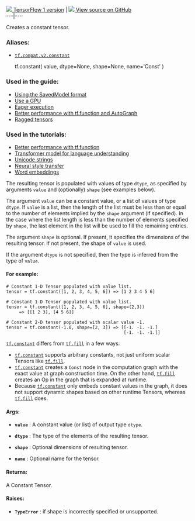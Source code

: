 [ ![](https://tensorflow.google.cn/images/tf_logo_32px.png) TensorFlow 1
version](/versions/r1.15/api_docs/python/tf/constant) |  [
![](https://tensorflow.google.cn/images/GitHub-Mark-32px.png) View source on
GitHub
](https://github.com/tensorflow/tensorflow/blob/r2.0/tensorflow/python/framework/constant_op.py#L164-L227)  
---|---  
  
Creates a constant tensor.

### Aliases:

  * [`tf.compat.v2.constant`](/api_docs/python/tf/constant)

    
    
    tf.constant(
        value,
        dtype=None,
        shape=None,
        name='Const'
    )
    

### Used in the guide:

  * [Using the SavedModel format](https://tensorflow.google.cn/guide/saved_model)
  * [Use a GPU](https://tensorflow.google.cn/guide/gpu)
  * [Eager execution](https://tensorflow.google.cn/guide/eager)
  * [Better performance with tf.function and AutoGraph](https://tensorflow.google.cn/guide/function)
  * [Ragged tensors](https://tensorflow.google.cn/guide/ragged_tensor)

### Used in the tutorials:

  * [Better performance with tf.function](https://tensorflow.google.cn/tutorials/customization/performance)
  * [Transformer model for language understanding](https://tensorflow.google.cn/tutorials/text/transformer)
  * [Unicode strings](https://tensorflow.google.cn/tutorials/load_data/unicode)
  * [Neural style transfer](https://tensorflow.google.cn/tutorials/generative/style_transfer)
  * [Word embeddings](https://tensorflow.google.cn/tutorials/text/word_embeddings)

The resulting tensor is populated with values of type `dtype`, as specified by
arguments `value` and (optionally) `shape` (see examples below).

The argument `value` can be a constant value, or a list of values of type
`dtype`. If `value` is a list, then the length of the list must be less than
or equal to the number of elements implied by the `shape` argument (if
specified). In the case where the list length is less than the number of
elements specified by `shape`, the last element in the list will be used to
fill the remaining entries.

The argument `shape` is optional. If present, it specifies the dimensions of
the resulting tensor. If not present, the shape of `value` is used.

If the argument `dtype` is not specified, then the type is inferred from the
type of `value`.

#### For example:

    
    
    # Constant 1-D Tensor populated with value list.
    tensor = tf.constant([1, 2, 3, 4, 5, 6]) => [1 2 3 4 5 6]
    
    # Constant 1-D Tensor populated with value list.
    tensor = tf.constant([1, 2, 3, 4, 5, 6], shape=(2,3))
         => [[1 2 3], [4 5 6]]
    
    # Constant 2-D tensor populated with scalar value -1.
    tensor = tf.constant(-1.0, shape=[2, 3]) => [[-1. -1. -1.]
                                                 [-1. -1. -1.]]
    

[`tf.constant`](https://tensorflow.google.cn/api_docs/python/tf/constant)
differs from [`tf.fill`](https://tensorflow.google.cn/api_docs/python/tf/fill)
in a few ways:

  * [`tf.constant`](https://tensorflow.google.cn/api_docs/python/tf/constant) supports arbitrary constants, not just uniform scalar Tensors like [`tf.fill`](https://tensorflow.google.cn/api_docs/python/tf/fill).
  * [`tf.constant`](https://tensorflow.google.cn/api_docs/python/tf/constant) creates a `Const` node in the computation graph with the exact value at graph construction time. On the other hand, [`tf.fill`](https://tensorflow.google.cn/api_docs/python/tf/fill) creates an Op in the graph that is expanded at runtime.
  * Because [`tf.constant`](https://tensorflow.google.cn/api_docs/python/tf/constant) only embeds constant values in the graph, it does not support dynamic shapes based on other runtime Tensors, whereas [`tf.fill`](https://tensorflow.google.cn/api_docs/python/tf/fill) does.

#### Args:

  * **`value`** : A constant value (or list) of output type `dtype`.

  * **`dtype`** : The type of the elements of the resulting tensor.

  * **`shape`** : Optional dimensions of resulting tensor.

  * **`name`** : Optional name for the tensor.

#### Returns:

A Constant Tensor.

#### Raises:

  * **`TypeError`** : if shape is incorrectly specified or unsupported.

